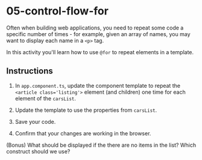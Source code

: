 # 05-control-flow-for

Often when building web applications, you need to repeat some code a specific number of times - for example, given an array of names, you may want to display each name in a `<p>` tag.

In this activity you'll learn how to use `@for` to repeat elements in a template.

## Instructions

1. In `app.component.ts`, update the component template to repeat the `<article class='listing'>` element (and children) one time for each element of the `carsList`.

1. Update the template to use the properties from `carsList`.

1. Save your code.

1. Confirm that your changes are working in the browser.

(Bonus) What should be displayed if the there are no items in the list? Which construct should we use?
